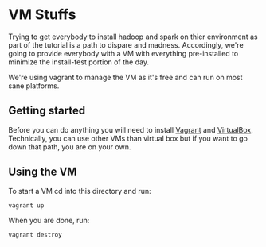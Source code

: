 # VM Stuffs

Trying to get everybody to install hadoop and spark on thier environment as part of the tutorial is a path to dispare and madness.  Accordingly, we're going to provide everybody with a VM with everything pre-installed to minimize the install-fest portion of the day.

We're using vagrant to manage the VM as it's free and can run on most sane platforms.

## Getting started

Before you can do anything you will need to install [Vagrant](https://www.vagrantup.com/downloads.html) and [VirtualBox](https://www.virtualbox.org/wiki/Downloads).  Technically, you can use other VMs than virtual box but if you want to go down that path, you are on your own.

## Using the VM

To start a VM cd into this directory and run:

```
vagrant up
```

When you are done, run:

```
vagrant destroy
```

